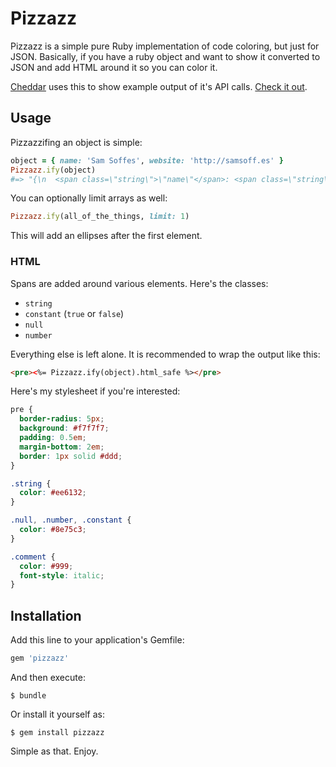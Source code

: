 # Pizzazz

Pizzazz is a simple pure Ruby implementation of code coloring, but just for JSON. Basically, if you have a ruby object and want to show it converted to JSON and add HTML around it so you can color it.

[Cheddar](http://cheddarapp.com) uses this to show example output of it's API calls. [Check it out](https://cheddarapp.com/developer/lists).

## Usage

Pizzazzifing an object is simple:

``` ruby
object = { name: 'Sam Soffes', website: 'http://samsoff.es' }
Pizzazz.ify(object)
#=> "{\n  <span class=\"string\">\"name\"</span>: <span class=\"string\">\"Sam Soffes\"</span>,\n  <span class=\"string\">\"website\"</span>: <span class=\"string\">\"http://samsoff.es\"</span>\n}"
```

You can optionally limit arrays as well:

``` ruby
Pizzazz.ify(all_of_the_things, limit: 1)
```

This will add an ellipses after the first element.

### HTML

Spans are added around various elements. Here's the classes:

* `string`
* `constant` (`true` or `false`)
* `null`
* `number`

Everything else is left alone. It is recommended to wrap the output like this:

``` html
<pre><%= Pizzazz.ify(object).html_safe %></pre>
```

Here's my stylesheet if you're interested:

``` css
pre {
  border-radius: 5px;
  background: #f7f7f7;
  padding: 0.5em;
  margin-bottom: 2em;
  border: 1px solid #ddd;
}

.string {
  color: #ee6132;
}

.null, .number, .constant {
  color: #8e75c3;
}

.comment {
  color: #999;
  font-style: italic;
}
```

## Installation

Add this line to your application's Gemfile:

``` ruby
gem 'pizzazz'
```

And then execute:

    $ bundle

Or install it yourself as:

    $ gem install pizzazz

Simple as that. Enjoy.
